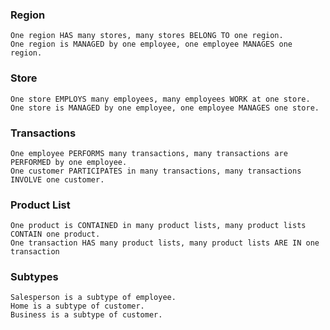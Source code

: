 ### Region

    One region HAS many stores, many stores BELONG TO one region.
    One region is MANAGED by one employee, one employee MANAGES one region.

### Store

    One store EMPLOYS many employees, many employees WORK at one store.
    One store is MANAGED by one employee, one employee MANAGES one store.

### Transactions

    One employee PERFORMS many transactions, many transactions are PERFORMED by one employee.
    One customer PARTICIPATES in many transactions, many transactions INVOLVE one customer.

### Product List

    One product is CONTAINED in many product lists, many product lists CONTAIN one product.
    One transaction HAS many product lists, many product lists ARE IN one transaction

### Subtypes
    Salesperson is a subtype of employee.
    Home is a subtype of customer.
    Business is a subtype of customer.